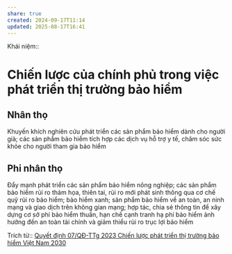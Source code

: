 ```yaml
---
share: true
created: 2024-09-17T11:14
updated: 2025-08-17T16:41
---
```

Khái niệm:: 
# Chiến lược của chính phủ trong việc phát triển thị trường bảo hiểm
## Nhân thọ
Khuyến khích nghiên cứu phát triển các sản phẩm bảo hiểm dành cho người già; các sản phẩm bảo hiểm tích hợp các dịch vụ hỗ trợ y tế, chăm sóc sức khỏe cho người tham gia bảo hiểm

## Phi nhân thọ
Đẩy mạnh phát triển các sản phẩm bảo hiểm nông nghiệp; các sản phẩm bảo hiểm rủi ro thảm họa, thiên tai, rủi ro mới phát sinh thông qua cơ chế quỹ rủi ro bảo hiểm; bảo hiểm xanh; sản phẩm bảo hiểm về an toàn, an ninh mạng và giao dịch trên không gian mạng; hợp tác, chia sẻ thông tin để xây dựng cơ sở phí bảo hiểm thuần, hạn chế cạnh tranh hạ phí bảo hiểm ảnh hưởng đến an toàn tài chính và giảm thiểu rủi ro trục lợi bảo hiểm 

Trích từ:: [Quyết định 07/QĐ-TTg 2023 Chiến lược phát triển thị trường bảo hiểm Việt Nam 2030](https://thuvienphapluat.vn/van-ban/Bao-hiem/Quyet-dinh-07-QD-TTg-2023-Chien-luoc-phat-trien-thi-truong-bao-hiem-Viet-Nam-2030-549116.aspx)
